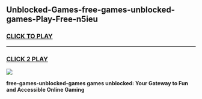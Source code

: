 
## Unblocked-Games-free-games-unblocked-games-Play-Free-n5ieu
<h3>
<a href="https://premium76.site?title=free-games-unblocked-games&ref=18A1">CLICK TO PLAY</a></h3>
<hr>

<h3>
<a href="https://premium76.site?title=free-games-unblocked-games&ref=18A1">CLICK 2 PLAY</a>
  
</h3>

<a href="https://premium76.site?title=free-games-unblocked-games&ref=18A1"><img src="https://clearcache.store/games.png"></a>


**free-games-unblocked-games games unblocked: Your Gateway to Fun and Accessible Online Gaming**

